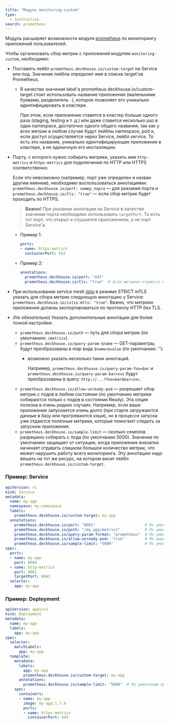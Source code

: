```yaml
---
title: "Модуль monitoring-custom"
type:
  - instruction
search: prometheus
---
```


Модуль расширяет возможности модуля [prometheus](../../modules/300-prometheus/) по мониторингу приложений пользователей.

Чтобы организовать сбор метрик с приложений модулем `monitoring-custom`, необходимо:

- Поставить лейбл `prometheus.deckhouse.io/custom-target` на Service или под. Значение лейбла определит имя в списке target'ов Prometheus.
  - В качестве значения label'а prometheus.deckhouse.io/custom-target стоит использовать название приложения (маленькими буквами, разделитель `-`), которое позволяет его уникально идентифицировать в кластере.

     При этом, если приложение ставится в кластер больше одного раза (staging, testing и т. д.) или даже ставится несколько раз в один namespace, достаточно одного общего названия, так как у всех метрик в любом случае будут лейблы namespace, pod и, если доступ осуществляется через Service, лейбл service. То есть это название, уникально идентифицирующее приложение в кластере, а не единичную его инсталляцию.
- Порту, с которого нужно собирать метрики, указать имя `http-metrics` и `https-metrics` для подключения по HTTP или HTTPS соответственно.

  Если это невозможно (например, порт уже определен и назван другим именем), необходимо воспользоваться аннотациями: `prometheus.deckhouse.io/port: номер_порта` — для указания порта и `prometheus.deckhouse.io/tls: "true"` — если сбор метрик будет проходить по HTTPS.

  > **Важно!** При указании аннотации на Service в качестве значения порта необходимо использовать `targetPort`. То есть тот порт, что открыт и слушается приложением, а не порт Service'а.

  - Пример 1:

    ```yaml
    ports:
    - name: https-metrics
      containerPort: 443
    ```

  - Пример 2:

    ```yaml
    annotations:
      prometheus.deckhouse.io/port: "443"
      prometheus.deckhouse.io/tls: "true"  # Если метрики отдаются по HTTP, эту аннотацию указывать не нужно.
    ```

- При использовании service mesh [Istio](../110-istio/) в режиме STRICT mTLS указать для сбора метрик следующую аннотацию у Service: `prometheus.deckhouse.io/istio-mtls: "true"`. Важно, что метрики приложения должны экспортироваться по протоколу HTTP без TLS.

- *(Не обязательно)* Указать дополнительные аннотации для более тонкой настройки:

  * `prometheus.deckhouse.io/path` — путь для сбора метрик (по умолчанию: `/metrics`).
  * `prometheus.deckhouse.io/query-param-$name` — GET-параметры, будут преобразованы в map вида `$name=$value` (по умолчанию: ''):
    - возможно указать несколько таких аннотаций.

      Например, `prometheus.deckhouse.io/query-param-foo=bar` и `prometheus.deckhouse.io/query-param-bar=zxc` будут преобразованы в query: `http://...?foo=bar&bar=zxc`.
  * `prometheus.deckhouse.io/allow-unready-pod` — разрешает сбор метрик с подов в любом состоянии (по умолчанию метрики собираются только с подов в состоянии Ready). Эта опция полезна в очень редких случаях. Например, если ваше приложение запускается очень долго (при старте загружаются данные в базу или прогреваются кэши), но в процессе запуска уже отдаются полезные метрики, которые помогают следить за запуском приложения.
  * `prometheus.deckhouse.io/sample-limit` — сколько семплов разрешено собирать с пода (по умолчанию 5000). Значение по умолчанию защищает от ситуации, когда приложение внезапно начинает отдавать слишком большое количество метрик, что может нарушить работу всего мониторинга. Эту аннотацию надо вешать на тот же ресурс, на котором висит лейбл  `prometheus.deckhouse.io/custom-target`.

### Пример: Service

```yaml
apiVersion: v1
kind: Service
metadata:
  name: my-app
  namespace: my-namespace
  labels:
    prometheus.deckhouse.io/custom-target: my-app
  annotations:
    prometheus.deckhouse.io/port: "8061"                      # По умолчанию будет использоваться порт сервиса с именем http-metrics или https-metrics.
    prometheus.deckhouse.io/path: "/my_app/metrics"           # По умолчанию /metrics.
    prometheus.deckhouse.io/query-param-format: "prometheus"  # По умолчанию ''.
    prometheus.deckhouse.io/allow-unready-pod: "true"         # По умолчанию поды НЕ в Ready игнорируются.
    prometheus.deckhouse.io/sample-limit: "5000"              # По умолчанию принимается не больше 5000 метрик от одного пода.
spec:
  ports:
  - name: my-app
    port: 8060
  - name: http-metrics
    port: 8061
    targetPort: 8061
  selector:
    app: my-app
```

### Пример: Deployment

```yaml
apiVersion: apps/v1
kind: Deployment
metadata:
  name: my-app
  labels:
    app: my-app
spec:
  selector:
    matchLabels:
      app: my-app
  template:
    metadata:
      labels:
        app: my-app
        prometheus.deckhouse.io/custom-target: my-app
      annotations:
        prometheus.deckhouse.io/sample-limit: "5000"  # По умолчанию принимается не больше 5000 метрик от одного пода.
    spec:
      containers:
      - name: my-app
        image: my-app:1.7.9
        ports:
        - name: https-metrics
          containerPort: 443
```
